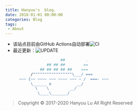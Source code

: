 ```yaml
---
title: Hanyuu's  blog.
date: 2018-01-01 00:00:00
categories: Blog
tags: 
 - About
---
```


* 该站点目前由GitHub Actions自动部署![CI](https://github.com/HanyuuLu/HanyuuLu.github.io/workflows/CI/badge.svg?branch=src)
* 最近更新：![UPDATE](https://img.shields.io/github/last-commit/HanyuuLu/HanyuuLu.github.io/src)


``` bash
                        ##         .
                  ## ## ##        ==
               ## ## ## ## ##    ===
           /"""""""""""""""""\___/ ===
      ~~~ {~~ ~~~~ ~~~ ~~~~ ~~~ ~ /  ===- ~~~
           \______ o           __/
             \    \         __/
              \____\_______/
```

> Copyright © 2017-2020 Hanyuu Lu  All Right Reserved 
